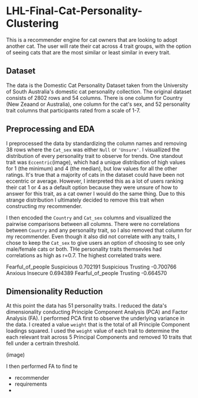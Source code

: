 # LHL-Final-Cat-Personality-Clustering


This is a recommender engine for cat owners that are looking to adopt another cat. The user will rate their cat across 4 trait groups, with the option of seeing cats that are the most similar or least similar in every trait. 

## Dataset 

The data is the Domestic Cat Personality Dataset taken from the University of South Australia's domestic cat personality collection. The original dataset consists of 2802 rows and 54 columns. There is one column for Country (New Zeaand or Australia), one column for the cat's sex, and 52 personality trait columns that participants rated from a scale of 1-7. 

## Preprocessing and EDA 

I preprocessed the data by standardizing the column names and removing 38 rows where the `Cat_sex` was either `Null` or `'Unsure'`. I visuallized the distribution of every personality trait to observe for trends. One standout trait was `Eccentric`(image), which had a unique distribution of high values for 1 (the minimum) and 4 (the median), but low values for all the other ratings. It's true that a majority of cats in the dataset could have been not eccentric or average. However, I interpreted this as a lot of users ranking their cat 1 or 4 as a default option because they were unsure of how to answer for this trait, as a cat owner I would do the same thing. Due to this strange distribution I ultimately decided to remove this trait when constructing my recommender. 

I then encoded the `Country` and `Cat_sex` columns and visuallized the pairwise comparisons between all columns. There were no correlations between `Country` and any personality trait, so I also removed that column for my recommender. Even though it also did not correlate with any traits, I chose to keep the `Cat_sex` to give users an option of choosing to see only male/female cats or both. THe personality traits themsevles had correlations as high as r=0.7. The highest correlated traits were. 

Fearful_of_people      Suspicious            0.702191
Suspicious             Trusting             -0.700766
Anxious                Insecure              0.694389
Fearful_of_people      Trusting             -0.664570   

## Dimensionality Reduction

At this point the data has 51 personality traits. I reduced the data's dimensionality conducting Principle Component Analysis (PCA) and Factor Analysis (FA). I performed PCA first to observe the underlying variance in the data. I created a value `weight` that is the total of all Principle Component loadings squared. I used the `weight` value of each trait to determine the each relevant trait across 5 Principal Components and removed 10 traits that fell under a certrain threshold. 

(image)

I then performed FA to find te 


- recommender
- requirements
- 